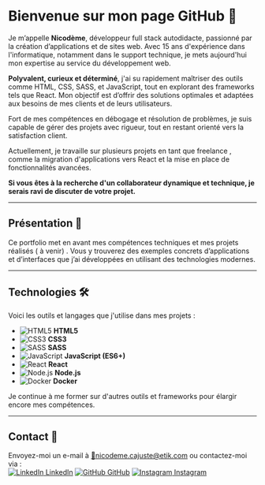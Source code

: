 # Bienvenue sur mon page GitHub 👋

Je m’appelle **Nicodème**, développeur full stack autodidacte, passionné par la création d’applications et de sites web. Avec 15 ans d'expérience dans l'informatique, notamment dans le support technique, je mets aujourd'hui mon expertise au service du développement web.

**Polyvalent, curieux et déterminé**, j'ai su rapidement maîtriser des outils comme HTML, CSS, SASS, et JavaScript, tout en explorant des frameworks tels que React. Mon objectif est d’offrir des solutions optimales et adaptées aux besoins de mes clients et de leurs utilisateurs.

Fort de mes compétences en débogage et résolution de problèmes, je suis capable de gérer des projets avec rigueur, tout en restant orienté vers la satisfaction client.

Actuellement, je travaille sur plusieurs projets en tant que freelance , comme la migration d'applications vers React et la mise en place de fonctionnalités avancées.

**Si vous êtes à la recherche d'un collaborateur dynamique et technique, je serais ravi de discuter de votre projet.**

---

## Présentation 🚀

Ce portfolio met en avant mes compétences techniques et mes projets réalisés ( à venir) . Vous y trouverez des exemples concrets d’applications et d’interfaces que j’ai développées en utilisant des technologies modernes.

---

## Technologies 🛠️

Voici les outils et langages que j'utilise dans mes projets :

- ![HTML5](https://img.icons8.com/color/48/000000/html-5.png) **HTML5**
- ![CSS3](https://img.icons8.com/color/48/000000/css3.png) **CSS3**
- ![SASS](https://img.icons8.com/color/48/000000/sass.png) **SASS**
- ![JavaScript](https://img.icons8.com/color/48/000000/javascript.png) **JavaScript (ES6+)**
- ![React](https://img.icons8.com/ultraviolet/40/000000/react--v1.png) **React**
- ![Node.js](https://img.icons8.com/color/48/000000/nodejs.png) **Node.js**
- ![Docker](https://img.icons8.com/color/48/000000/docker.png) **Docker**

Je continue à me former sur d'autres outils et frameworks pour élargir encore mes compétences.

---

## Contact 📧

Envoyez-moi un e-mail à [📧nicodeme.cajuste@etik.com](mailto:nicodeme.cajuste@etik.com) ou contactez-moi via :  
[![LinkedIn](https://img.icons8.com/fluent/48/000000/linkedin.png) LinkedIn](https://www.linkedin.com/in/nicodeme-c) 
[![GitHub](https://img.icons8.com/fluent/48/000000/github.png) GitHub](https://github.com/Nicodeme-C)
[![Instagram](https://img.icons8.com/fluent/48/000000/instagram-new.png) Instagram](https://www.instagram.com/nicodeme_codedev/)
